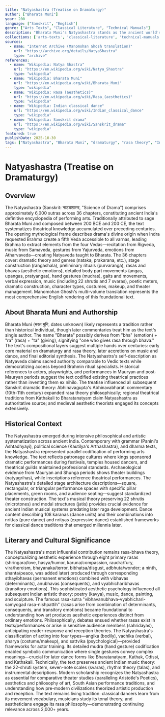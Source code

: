 ```yaml
---
title: "Natyashastra (Treatise on Dramaturgy)"
author: ["Bharata Muni"]
year: 200
language: ["Sanskrit", "English"]
genre: ["Arts Texts", "Classical Literature", "Technical Manuals"]
description: "Bharata Muni's Natyashastra stands as the ancient world's most comprehensive treatise on performing arts, encompassing drama, dance, music, stagecraft, and aesthetic theory. Composed between 200 BCE and 200 CE, this encyclopedic work of 6,000 sutras across 36 chapters systematizes Indian theatrical arts: dramatic genres and structures, acting techniques (abhinaya), emotional aesthetics (rasa theory), music theory (including ragas and talas), dance movements (karanas and angaharas), stage architecture, costume, makeup, and theater management. The foundational rasa-bhava theory—identifying eight primary emotions (bhavas) producing aesthetic experiences (rasas) in audiences—profoundly influenced all subsequent Indian artistic and literary traditions. Beyond technical instruction, the Natyashastra presents drama as fifth Veda accessible to all castes, legitimizing theatrical arts as sacred cultural practice. Manomohan Ghosh's English translation made this monumental text accessible to global scholarship on theater, aesthetics, and performance studies."
collections: ['arts-texts', 'classical-literature', 'technical-manuals', 'ancient-wisdom', 'musicology']
sources:
  - name: "Internet Archive (Manomohan Ghosh translation)"
    url: "https://archive.org/details/NatyaShastra"
    type: "archive"
references:
  - name: "Wikipedia: Natya Shastra"
    url: "https://en.wikipedia.org/wiki/Natya_Shastra"
    type: "wikipedia"
  - name: "Wikipedia: Bharata Muni"
    url: "https://en.wikipedia.org/wiki/Bharata_Muni"
    type: "wikipedia"
  - name: "Wikipedia: Rasa (aesthetics)"
    url: "https://en.wikipedia.org/wiki/Rasa_(aesthetics)"
    type: "wikipedia"
  - name: "Wikipedia: Indian classical dance"
    url: "https://en.wikipedia.org/wiki/Indian_classical_dance"
    type: "wikipedia"
  - name: "Wikipedia: Sanskrit drama"
    url: "https://en.wikipedia.org/wiki/Sanskrit_drama"
    type: "wikipedia"
featured: true
publishDate: 2025-10-30
tags: ["Natyashastra", "Bharata Muni", "dramaturgy", "rasa theory", "Indian aesthetics", "dance", "music theory", "Sanskrit drama", "performing arts", "public domain"]
---
```


# Natyashastra (Treatise on Dramaturgy)

## Overview

The Natyashastra (Sanskrit: नाट्यशास्त्र, "Science of Drama") comprises approximately 6,000 sutras across 36 chapters, constituting ancient India's definitive encyclopedia of performing arts. Traditionally attributed to sage Bharata Muni and composed between 200 BCE and 200 CE, the text systematizes theatrical knowledge accumulated over preceding centuries. The opening mythological frame describes drama's divine origin when Indra requested Brahma create a fifth Veda accessible to all varnas, leading Brahma to extract elements from the four Vedas—recitation from Rigveda, music from Samaveda, gestures from Yajurveda, emotions from Atharvaveda—creating Natyaveda taught to Bharata. The 36 chapters cover: dramatic theory and genres (nataka, prakarana, etc.), stage construction (rangashala), preliminary rituals (purvaranga), rasas and bhavas (aesthetic emotions), detailed body part movements (angas, upangas, pratyangas), hand gestures (mudras), gaits and movements, verbal expression, music (including 22 shrutis and 7 svaras), poetic meters, dramatic construction, character types, costumes, makeup, and theater management. Manomohan Ghosh's multi-volume translation represents the most comprehensive English rendering of this foundational text.

## About Bharata Muni and Authorship

Bharata Muni (भरत मुनि, dates unknown) likely represents a tradition rather than historical individual, though later commentaries treat him as the text's single author. The name "Bharata" possibly derives from "bha" (emotion) + "ra" (rasa) + "ta" (giving), signifying "one who gives rasa through bhava." The text's compositional layers suggest multiple hands over centuries: early core material on dramaturgy and rasa theory, later accretions on music and dance, and final editorial synthesis. The Natyashastra's self-description as Natyaveda claims sacred authority comparable to Vedic texts while democratizing access beyond Brahmin ritual specialists. Historical references to actors, playwrights, and performances in Mauryan and post-Mauryan periods suggest the text codified existing theatrical practices rather than inventing them ex nihilo. The treatise influenced all subsequent Sanskrit dramatic theory: Abhinavagupta's Abhinavabharati commentary (10th-11th century) expanded rasa theory philosophically; regional theatrical traditions from Kathakali to Bharatanatyam claim Natyashastra as authoritative source; and medieval aesthetic theorists engaged its concepts extensively.

## Historical Context

The Natyashastra emerged during intensive philosophical and artistic systematization across ancient India. Contemporary with grammar (Panini's Ashtadhyayi), political science (Kautilya's Arthashastra), and dharma texts, the Natyashastra represented parallel codification of performing arts knowledge. The text reflects patronage cultures where kings sponsored dramatic performances during festivals, temples housed dancers, and theatrical guilds maintained professional standards. Archaeological evidence from Mauryan and Shunga periods shows theater buildings (natyagrihas), while inscriptions reference theatrical performances. The Natyashastra's detailed stage architecture descriptions—square, rectangular, or triangular performance spaces with specific pillar placements, green rooms, and audience seating—suggest standardized theater construction. The text's musical theory preserving 22 shrutis (microtones) and modal structures (jatis) provides crucial evidence for ancient Indian musical systems predating later raga development. Dance content describing 108 karanas (dance units) and their combinations into nrittas (pure dance) and nrityas (expressive dance) established frameworks for classical dance traditions that emerged millennia later.

## Literary and Cultural Significance

The Natyashastra's most influential contribution remains rasa-bhava theory, conceptualizing aesthetic experience through eight primary rasas (shringara/love, hasya/humor, karuna/compassion, raudra/fury, vira/heroism, bhayanaka/terror, bibhatsa/disgust, adbhuta/wonder; a ninth, shanta/peace, was added later) produced through corresponding sthayibhavas (permanent emotions) combined with vibhavas (determinants), anubhavas (consequents), and vyabhicharibhavas (transitory emotions). This sophisticated aesthetic psychology influenced all subsequent Indian artistic theory: poetry (kavya), music, dance, painting, and sculpture. The famous rasa-sutra "vibhavanubhava-vyabhichari-samyogad rasa-nishpattih" (rasas arise from combination of determinants, consequents, and transitory emotions) became foundational to understanding how art produces aesthetic experiences distinct from ordinary emotions. Philosophically, debates ensued whether rasas exist in texts/performances or arise in sensitive audience members (sahridayas), anticipating reader-response and reception theories. The Natyashastra's classification of acting into four types—angika (bodily), vachika (verbal), aharya (costume/makeup), and sattvika (psychological)—provided frameworks for actor training. Its detailed mudra (hand gesture) codification enabled symbolic communication where single gestures convey complex meanings—crucial for later dance forms like Bharatanatyam, Kathak, Odissi, and Kathakali. Technically, the text preserves ancient Indian music theory: the 22-shruti system, seven-note scales (svaras), rhythm theory (talas), and instrumental descriptions. Modern scholarship recognizes the Natyashastra as essential for comparative theater studies (paralleling Aristotle's Poetics), aesthetics and philosophy of art, South Asian performance traditions, and understanding how pre-modern civilizations theorized artistic production and reception. The text remains living tradition: classical dancers learn from its movement vocabulary, musicians study its tonal theory, and aestheticians engage its rasa philosophy—demonstrating continuing relevance across 2,000+ years.
